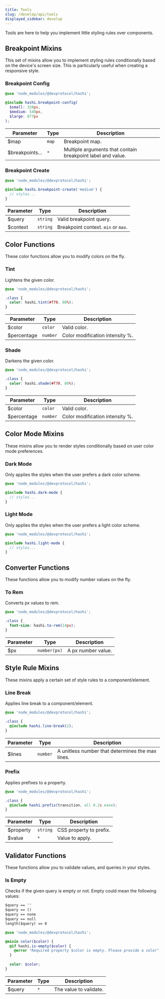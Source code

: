 ```yaml
---
title: Tools
slug: /develop/api/tools
displayed_sidebar: develop
---
```

Tools are here to help you implement little styling rules over components.

## Breakpoint Mixins
This set of mixins allow you to implement styling rules conditionally based on the device's screen size. This is particularly useful when creating a responsive style.

### Breakpoint Config
```scss
@use 'node_modules/@devprotocol/hashi';

@include hashi.breakpoint-config(
  $small: 320px,
  $medium: 540px,
  $large: 877px
);
```

| Parameter       | Type  | Description                                                 |
|-----------------|-------|-------------------------------------------------------------|
| $map            | `map` | Breakpoint map.                                             |
| $breakpoints... | `*`   | Multiple arguments that contain breakpoint label and value. |

### Breakpoint Create
```scss
@use 'node_modules/@devprotocol/hashi';

@include hashi.breakpoint-create('medium') {
  // styles...
}
```

| Parameter | Type     | Description                         |
|-----------|----------|-------------------------------------|
| $query    | `string` | Valid breakpoint query.             |
| $context  | `string` | Breakpoint context. `min` or `max`. |

## Color Functions
These color functions allow you to modify colors on the fly.

### Tint
Lightens the given color.

```scss
@use 'node_modules/@devprotocol/hashi';

.class {
  color: hashi.tint(#f70, 80%);
}
```

| Parameter   | Type     | Description                     |
|-------------|----------|---------------------------------|
| $color      | `color`  | Valid color.                    |
| $percentage | `number` | Color modification intensity %. |

### Shade
Darkens the given color.

```scss
@use 'node_modules/@devprotocol/hashi';

.class {
  color: hashi.shade(#f70, 80%);
}
```

| Parameter   | Type     | Description                     |
|-------------|----------|---------------------------------|
| $color      | `color`  | Valid color.                    |
| $percentage | `number` | Color modification intensity %. |

## Color Mode Mixins
These mixins allow you to render styles conditionally based on user color mode preferences.

### Dark Mode
Only applies the styles when the user prefers a dark color scheme.

```scss
@use 'node_modules/@devprotocol/hashi';

@include hashi.dark-mode {
  // styles...
}
```

### Light Mode
Only applies the styles when the user prefers a light color scheme.

```scss
@use 'node_modules/@devprotocol/hashi';

@include hashi.light-mode {
  // styles...
}
```

## Converter Functions
These functions allow you to modify number values on the fly.

### To Rem
Converts px values to rem.

```scss
@use 'node_modules/@devprotocol/hashi';

.class {
  font-size: hashi.to-rem(14px);
}
```

| Parameter   | Type         | Description                     |
|-------------|--------------|---------------------------------|
| $px         | `number(px)` | A px number value.              |

## Style Rule Mixins
These mixins apply a certain set of style rules to a component/element.

### Line Break
Applies line break to a component/element.

```scss
@use 'node_modules/@devprotocol/hashi';

.class {
  @include hashi.line-break(2);
}
```

| Parameter | Type       | Description                                      |
|-----------|------------|--------------------------------------------------|
| $lines    | `number`   | A unitless number that determines the max lines. |

### Prefix
Applies prefixes to a property.

```scss
@use 'node_modules/@devprotocol/hashi';

.class {
  @include hashi.prefix(transition, all 0.2s ease);
}
```

| Parameter | Type     | Description             |
|-----------|----------|-------------------------|
| $property | `string` | CSS property to prefix. |
| $value    | `*`      | Value to apply.         |

## Validator Functions
These functions allow you to validate values, and queries in your styles.

### Is Empty
Checks if the given query is empty or not. Empty could mean the following values:
```txt
$query == ''
$query == ()
$query == none 
$query == null 
length($query) == 0
```

```scss
@use 'node_modules/@devprotocol/hashi';

@mixin color($color) {
  @if hashi.is-empty($color) {
    @error "Required property $color is empty. Please provide a color";
  }
  
  color: $color;
}
```

| Parameter | Type | Description            |
|-----------|------|------------------------|
| $query    | `*`  | The value to validate. |